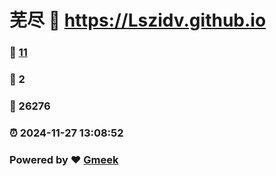 # 芜尽 :link: https://Lszidv.github.io 
### :page_facing_up: [11](https://Lszidv.github.io/tag.html) 
### :speech_balloon: 2 
### :hibiscus: 26276 
### :alarm_clock: 2024-11-27 13:08:52 
### Powered by :heart: [Gmeek](https://github.com/Meekdai/Gmeek)
